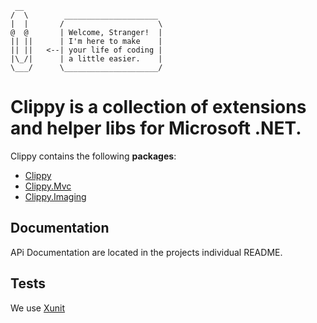      __                 
    /  \        _____________________ 
    |  |       /                     \
    @  @       | Welcome, Stranger!  |
    || ||      | I'm here to make    |
    || ||   <--| your life of coding |
    |\_/|      | a little easier.    |
    \___/      \_____________________/

# Clippy is a collection of extensions and helper libs for Microsoft .NET. 
Clippy contains the following **packages**:

- [Clippy](https://github.com/24hr/Clippy/tree/master/Clippy)
- [Clippy.Mvc](https://github.com/24hr/Clippy/tree/master/Clippy.Mvc)
- [Clippy.Imaging](https://github.com/24hr/Clippy/tree/master/Clippy.Imaging)

## Documentation
APi Documentation are located in the projects individual README.

## Tests
We use [Xunit](http://xunit.codeplex.com/)